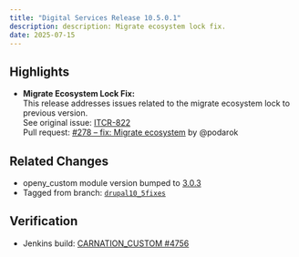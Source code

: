 ```yaml
---
title: "Digital Services Release 10.5.0.1"
description: description: Migrate ecosystem lock fix. 
date: 2025-07-15
---
```

## Highlights

- **Migrate Ecosystem Lock Fix:**  
  This release addresses issues related to the migrate ecosystem lock to previous version.  
  See original issue: [ITCR-822](https://jet-dev.atlassian.net/browse/ITCR-822)  
  Pull request: [#278 – fix: Migrate ecosystem](https://github.com/YCloudYUSA/yusaopeny/pull/278) by @podarok

## Related Changes

- openy_custom module version bumped to [3.0.3](https://github.com/open-y-subprojects/openy_custom/releases/tag/3.0.3)
- Tagged from branch: [`drupal10_5fixes`](https://github.com/YCloudYUSA/yusaopeny/tree/drupal10_5fixes)

## Verification

- Jenkins build: [CARNATION_CUSTOM #4756](http://openy.cibox.tools:8081/view/SANDBOXES/job/SANDBOX_CARNATION_CUSTOM/4756/consoleFull)
